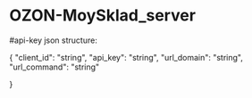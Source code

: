 # OZON-MoySklad_server

#api-key json structure:

{
    "client_id": "string",
    "api_key": "string",
    "url_domain": "string",
    "url_command": "string"

}